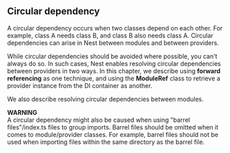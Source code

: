 
## Circular dependency

A circular dependency occurs when two classes depend on each other. For example, class A needs class B, and class B also needs class A.
Circular dependencies can arise in Nest between modules and between providers.

While circular dependencies should be avoided where possible, you can't always do so. In such cases, Nest enables resolving circular
dependencies between providers in two ways. In this chapter, we describe using **forward referencing** as one technique,
and using the **ModuleRef** class to retrieve a provider instance from the DI container as another.

We also describe resolving circular dependencies between modules.

**WARNING**  
A circular dependency might also be caused when using "barrel files"/index.ts files to group imports.
Barrel files should be omitted when it comes to module/provider classes. For example, barrel files should not be used when importing
files within the same directory as the barrel file.
